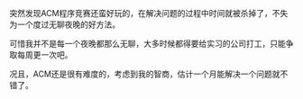 突然发现ACM程序竞赛还蛮好玩的，在解决问题的过程中时间就被杀掉了，不失为一个度过无聊夜晚的好方法。

可惜我并不是每一个夜晚都那么无聊，大多时候都得要给实习的公司打工，只能争取每周更一次吧。

况且，ACM还是很有难度的，考虑到我的智商，估计一个月能解决一个问题就不错了。
